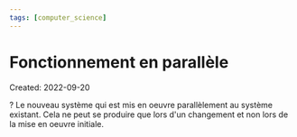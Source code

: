 ```yaml
---
tags: [computer_science] 
---
```

# Fonctionnement en parallèle
Created: 2022-09-20

?
Le nouveau système qui est mis en oeuvre parallèlement au système existant.
Cela ne peut se produire que lors d'un changement et non lors de la mise en oeuvre initiale.
<!--SR:!2022-09-25,3,250-->
